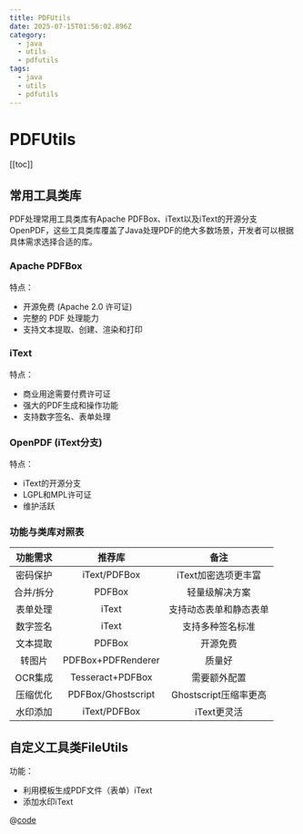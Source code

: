 ```yaml
---
title: PDFUtils
date: 2025-07-15T01:56:02.896Z
category:
  - java
  - utils
  - pdfutils
tags:
  - java
  - utils
  - pdfutils
---
```


# PDFUtils
[[toc]]

## 常用工具类库

PDF处理常用工具类库有Apache PDFBox、iText以及iText的开源分支OpenPDF，这些工具类库覆盖了Java处理PDF的绝大多数场景，开发者可以根据具体需求选择合适的库。

### Apache PDFBox
特点：
- 开源免费 (Apache 2.0 许可证)
- 完整的 PDF 处理能力
- 支持文本提取、创建、渲染和打印

### iText
特点：
- 商业用途需要付费许可证
- 强大的PDF生成和操作功能
- 支持数字签名、表单处理

### OpenPDF (iText分支)
特点：
- iText的开源分支
- LGPL和MPL许可证
- 维护活跃

### 功能与类库对照表

| 功能需求	| 推荐库	        |备注 |
| :--------:	| :-------------:	| :--: |
| 密码保护	| iText/PDFBox	| iText加密选项更丰富 |
| 合并/拆分	| PDFBox	      | 轻量级解决方案 |
| 表单处理	| iText	        | 支持动态表单和静态表单 |
| 数字签名	| iText	        | 支持多种签名标准 |
| 文本提取	| PDFBox	      | 开源免费 |
| 转图片	  | PDFBox+PDFRenderer	| 质量好 |
| OCR集成	| Tesseract+PDFBox	  | 需要额外配置 |
| 压缩优化	| PDFBox/Ghostscript	| Ghostscript压缩率更高 |
| 水印添加	| iText/PDFBox	      | iText更灵活 |

## 自定义工具类FileUtils

功能：
- 利用模板生成PDF文件（表单）<Tip>iText</Tip>
- 添加水印<Tip>iText</Tip>

@[code](../../../code/src/main/java/site/zmyblog/utils/PDFUtils.java)